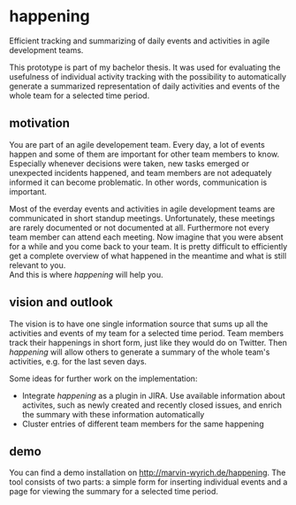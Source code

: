 # happening
Efficient tracking and summarizing of daily events and activities in agile development teams.

This prototype is part of my bachelor thesis.
It was used for evaluating the usefulness of individual activity tracking with the possibility to automatically generate a summarized representation of daily activities and events of the whole team for a selected time period.

## motivation
You are part of an agile developement team.
Every day, a lot of events happen and some of them are important for other team members to know.
Especially whenever decisions were taken, new tasks emerged or unexpected incidents happened, and team members are not adequately informed it can become problematic.
In other words, communication is important.

Most of the everday events and activities in agile development teams are communicated in short standup meetings.
Unfortunately, these meetings are rarely documented or not documented at all.
Furthermore not every team member can attend each meeting.
Now imagine that you were absent for a while and you come back to your team.
It is pretty difficult to efficiently get a complete overview of what happened in the meantime and what is still relevant to you.  
And this is where *happening* will help you.

## vision and outlook

The vision is to have one single information source that sums up all the activities and events of my team for a selected time period.
Team members track their happenings in short form, just like they would do on Twitter.
Then *happening* will allow others to generate a summary of the whole team's activities, e.g. for the last seven days.

Some ideas for further work on the implementation:
* Integrate *happening* as a plugin in JIRA. Use available information about activites, such as newly created and recently closed issues, and enrich the summary with these information automatically
* Cluster entries of different team members for the same happening


## demo

You can find a demo installation on http://marvin-wyrich.de/happening. The tool consists of two parts: a simple form for inserting individual events and a page for viewing the summary for a selected time period.
